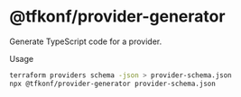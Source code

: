 # @tfkonf/provider-generator

Generate TypeScript code for a provider.

Usage

```sh
terraform providers schema -json > provider-schema.json
npx @tfkonf/provider-generator provider-schema.json
```
